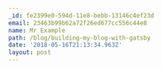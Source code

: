 ```yaml
---
_id: fe2399e0-594d-11e8-bebb-13146c4ef23d
email: 23463b99b62a72f26ed677cc556c44e8
name: Mr Example
path: /blog/building-my-blog-with-gatsby
date: '2018-05-16T21:13:34.963Z'
layout: post
---
```

 
